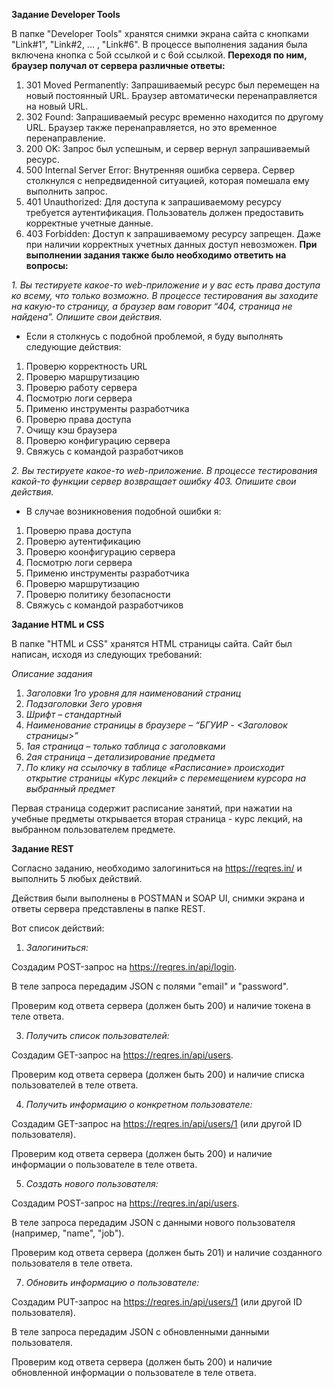 **Задание Developer Tools**

В папке "Developer Tools" хранятся снимки экрана сайта с кнопками "Link#1", "Link#2, ... , "Link#6". В процессе выполнения задания была включена кнопка с 5ой ссылкой и с 6ой ссылкой.
**Переходя по ним, браузер получал от сервера различные ответы:**
1) 301 Moved Permanently: Запрашиваемый ресурс был перемещен на новый постоянный URL. Браузер автоматически перенаправляется на новый URL.
2) 302 Found: Запрашиваемый ресурс временно находится по другому URL. Браузер также перенаправляется, но это временное перенаправление.
3) 200 OK: Запрос был успешным, и сервер вернул запрашиваемый ресурс.
4) 500 Internal Server Error: Внутренняя ошибка сервера. Сервер столкнулся с непредвиденной ситуацией, которая помешала ему выполнить запрос.
5) 401 Unauthorized: Для доступа к запрашиваемому ресурсу требуется аутентификация. Пользователь должен предоставить корректные учетные данные.
6) 403 Forbidden: Доступ к запрашиваемому ресурсу запрещен. Даже при наличии корректных учетных данных доступ невозможен.
**При выполнении задания также было необходимо ответить на вопросы:**

_1. Вы тестируете какое-то web-приложение и у вас есть права доступа ко всему, что только возможно. В процессе тестирования вы заходите на какую-то страницу, а браузер вам говорит “404, страница не найдена”. Опишите свои действия._
-  Если я столкнусь с подобной проблемой, я буду выполнять следующие действия:
1) Проверю корректность URL
2) Проверю маршрутизацию
3) Проверю работу сервера
4) Посмотрю логи сервера
5) Применю инструменты разработчика
6) Проверю права доступа
7) Очищу кэш браузера
8) Проверю конфигурацию сервера
9) Свяжусь с командой разработчиков

_2. Вы тестируете какое-то web-приложение. В процессе тестирования какой-то функции сервер возвращает ошибку 403. Опишите свои действия._
- В случае возникновения подобной ошибки я:
1) Проверю права доступа
2) Проверю аутентификацию
3) Проверю коонфигурацию сервера
4) Посмотрю логи сервера
5) Применю инструменты разработчика
6) Проверю маршрутизацию
7) Проверю политику безопасности
8) Свяжусь с командой разработчиков

**Задание HTML и CSS**

В папке "HTML и CSS" хранятся HTML страницы сайта. Сайт был написан, исходя из следующих требований:

_Описание задания_
1)	_Заголовки 1го уровня для наименований страниц_
2)	_Подзаголовки 3его уровня_
3)	_Шрифт – стандартный_
4)	_Наименование страницы в браузере – “БГУИР - <Заголовок страницы>”_
5)	_1ая страница – только таблица с заголовками_
6)	_2ая страница – детализирование предмета_
7)	_По клику на ссылочку в таблице «Расписание» происходит открытие страницы «Курс лекций» с перемещением курсора на выбранный предмет_

Первая страница содержит расписание занятий, при нажатии на учебные предметы открывается вторая страница - курс лекций, на выбранном пользователем предмете.

**Задание REST**

Согласно заданию, необходимо залогиниться на https://reqres.in/ и выполнить 5 любых действий.

Действия были выполнены в POSTMAN и SOAP UI, снимки экрана и ответы сервера представлены в папке REST.

Вот список действий:
1) _Залогиниться:_
   
  Создадим POST-запрос на https://reqres.in/api/login.

  В теле запроса передадим JSON с полями "email" и "password".
  
  Проверим код ответа сервера (должен быть 200) и наличие токена в теле ответа.
  
3) _Получить список пользователей:_

  Создадим GET-запрос на https://reqres.in/api/users.
  
  Проверим код ответа сервера (должен быть 200) и наличие списка пользователей в теле ответа.
  
4) _Получить информацию о конкретном пользователе:_

  Создадим GET-запрос на https://reqres.in/api/users/1 (или другой ID пользователя).
  
  Проверим код ответа сервера (должен быть 200) и наличие информации о пользователе в теле ответа.
  
5) _Создать нового пользователя:_
   
  Создадим POST-запрос на https://reqres.in/api/users.
  
  В теле запроса передадим JSON с данными нового пользователя (например, "name", "job").
  
  Проверим код ответа сервера (должен быть 201) и наличие созданного пользователя в теле ответа.
  
7) _Обновить информацию о пользователе:_
   
  Создадим PUT-запрос на https://reqres.in/api/users/1 (или другой ID пользователя).
  
  В теле запроса передадим JSON с обновленными данными пользователя.
  
  Проверим код ответа сервера (должен быть 200) и наличие обновленной информации о пользователе в теле ответа.
  
